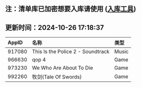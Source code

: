 ## 注：清单库已加密想要入库请使用 ([入库工具](https://github.com/BlankTMing/ManifestAutoUpdate/releases))

## 更新时间：2024-10-26 17:18:37
| AppID | 名称 | 类型  |
| :-------------------- | :----------------------------- | :----------- |
| 917080 | This Is the Police 2 - Soundtrack| Music |
| 966630 | qop 4| Game |
| 973230 | We Who Are About To Die| Game |
| 992260 | 牧剑(Tale Of Swords)| Game |
